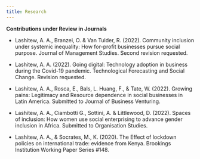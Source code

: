 ```yaml
---
title: Research
---
```


**Contributions under Review in Journals**

- Lashitew, A. A., Branzei, O. & Van Tulder, R. (2022). Community inclusion under systemic inequality: How for-profit businesses pursue social purpose. Journal of Management Studies. Second revision requested. 

- Lashitew, A. A. (2022). Going digital: Technology adoption in business during the Covid-19 pandemic. Technological Forecasting and Social Change. Revision requested.

- Lashitew, A. A., Rosca, E., Bals, L. Huang, F., & Tate, W. (2022). Growing pains: Legitimacy and Resource dependence in social businesses in Latin America. Submitted to Journal of Business Venturing.

- Lashitew, A. A., Ciambotti G., Sottini, A. & Littlewood, D. (2022). Spaces of inclusion: How women use social enterprising to advance gender inclusion in Africa. Submitted to Organisation Studies.

- Lashitew, A. A., & Socrates, M., K. (2020). The Effect of lockdown policies on international trade: evidence from Kenya. Brookings Institution Working Paper Series #148.



